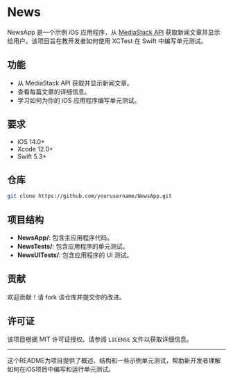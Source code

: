 # News

NewsApp 是一个示例 iOS 应用程序，从 [MediaStack API](https://mediastack.com) 获取新闻文章并显示给用户。该项目旨在教开发者如何使用 XCTest 在 Swift 中编写单元测试。

## 功能

- 从 MediaStack API 获取并显示新闻文章。
- 查看每篇文章的详细信息。
- 学习如何为你的 iOS 应用程序编写单元测试。

## 要求

- iOS 14.0+
- Xcode 12.0+
- Swift 5.3+

## 仓库
```bash
git clone https://github.com/yourusername/NewsApp.git
```
## 项目结构

- **NewsApp/**: 包含主应用程序代码。
- **NewsTests/**: 包含应用程序的单元测试。
- **NewsUITests/**: 包含应用程序的 UI 测试。

## 贡献

欢迎贡献！请 fork 该仓库并提交你的改进。

## 许可证

该项目根据 MIT 许可证授权。请参阅 `LICENSE` 文件以获取详细信息。

---

这个README为项目提供了概述、结构和一些示例单元测试，帮助新开发者理解如何在iOS项目中编写和运行单元测试。